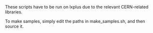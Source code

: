 These scripts have to be run on lxplus due to the relevant CERN-related libraries.

To make samples, simply edit the paths in make\_samples.sh, and then source it.
